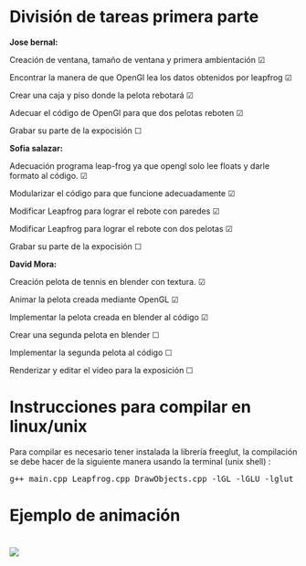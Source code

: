 <!DOCTYPE html>
<html>
<body>

<h1>División de tareas primera parte</h1>
<b>Jose bernal:</b> 
<p>Creación de ventana, tamaño de ventana y primera ambientación &#9745;</p> 
<p> Encontrar la manera de que OpenGl lea los datos obtenidos por leapfrog &#9745;</p>
<p> Crear una caja y piso donde la pelota rebotará &#9745;</p>
<p> Adecuar el código de OpenGl para que dos pelotas reboten &#9745;</p>
 <p> Grabar su parte de la expocisión &#9744;</p>

<b>Sofia salazar:</b> 
<p>Adecuación programa leap-frog ya que opengl solo lee floats y darle formato al código. &#9745;</p>
 <p> Modularizar el código para que funcione adecuadamente  &#9745;</p>
 <p> Modificar Leapfrog para lograr el rebote con paredes  &#9745;</p>
  <p> Modificar Leapfrog para lograr el rebote con dos pelotas  &#9745;</p>
   <p> Grabar su parte de la expocisión &#9744;</p>

<b>David Mora:</b> 
<p>Creación pelota de tennis en blender con textura. &#9745;</p>
<p> Animar la pelota creada mediante OpenGL &#9745; </p>
<p> Implementar la pelota creada en blender al código &#9745; </p>
<p> Crear una segunda pelota en blender  &#9744; </p>
<p> Implementar la segunda pelota al código &#9744; </p>
<p> Renderizar y editar el video para la exposición &#9744; </p>



<h1>Instrucciones para compilar en linux/unix</h1>
<p> Para compilar es necesario tener instalada la librería freeglut, la compilación se debe hacer de la siguiente manera usando la terminal (unix shell) :</p>
<div class="highlight highlight-source-shell"><pre>g++ main.cpp Leapfrog.cpp DrawObjects.cpp -lGL -lGLU -lglut </pre></div>

<h1> Ejemplo de animación <h1>

![](pelota.gif)

</body>
</html>